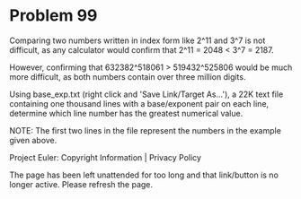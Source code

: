 #   Problem 99

   Comparing two numbers written in index form like 2^11 and 3^7 is not
   difficult, as any calculator would confirm that 2^11 = 2048 < 3^7 = 2187.

   However, confirming that 632382^518061 > 519432^525806 would be much more
   difficult, as both numbers contain over three million digits.

   Using base_exp.txt (right click and 'Save Link/Target As...'), a 22K text
   file containing one thousand lines with a base/exponent pair on each line,
   determine which line number has the greatest numerical value.

   NOTE: The first two lines in the file represent the numbers in the example
   given above.

   Project Euler: Copyright Information | Privacy Policy

   The page has been left unattended for too long and that link/button is no
   longer active. Please refresh the page.
